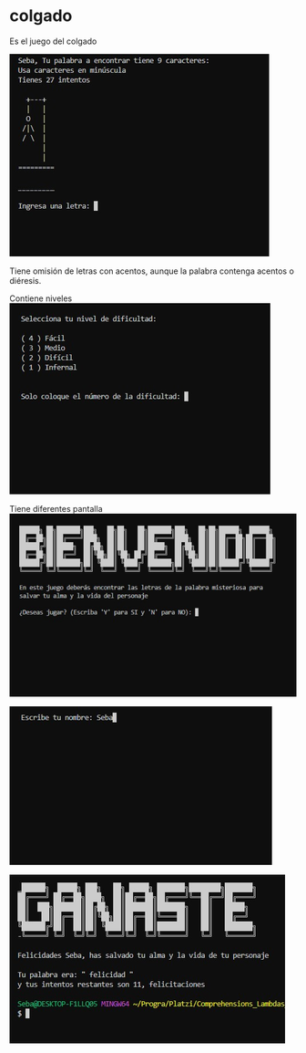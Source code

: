 # colgado
Es el juego del colgado

![](https://raw.githubusercontent.com/SuKuShaing/colgado/main/img/Personaje_colgado.jpg)

Tiene omisión de letras con acentos, aunque la palabra contenga acentos o diéresis.

Contiene niveles
![](https://raw.githubusercontent.com/SuKuShaing/colgado/main/img/Nivel.jpg)

Tiene diferentes pantalla
![](https://raw.githubusercontent.com/SuKuShaing/colgado/main/img/Bienvenido.jpg)

![](https://raw.githubusercontent.com/SuKuShaing/colgado/main/img/Nombre.jpg)

![](https://raw.githubusercontent.com/SuKuShaing/colgado/main/img/Ganaste.jpg)

